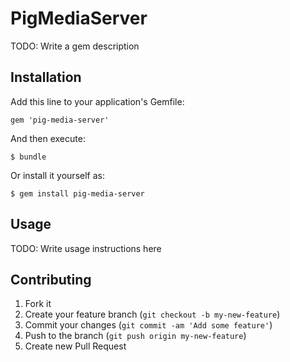 # PigMediaServer

TODO: Write a gem description

## Installation

Add this line to your application's Gemfile:

    gem 'pig-media-server'

And then execute:

    $ bundle

Or install it yourself as:

    $ gem install pig-media-server

## Usage

TODO: Write usage instructions here

## Contributing

1. Fork it
2. Create your feature branch (`git checkout -b my-new-feature`)
3. Commit your changes (`git commit -am 'Add some feature'`)
4. Push to the branch (`git push origin my-new-feature`)
5. Create new Pull Request

